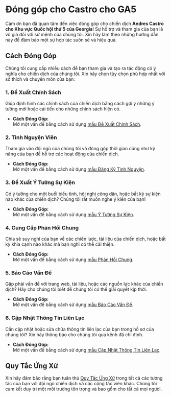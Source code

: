 # Đóng góp cho Castro cho GA5

Cảm ơn bạn đã quan tâm đến việc đóng góp cho chiến dịch **Andres Castro cho Khu vực Quốc hội thứ 5 của Georgia**! Sự hỗ trợ và tham gia của bạn là vô giá đối với sứ mệnh của chúng tôi. Xin hãy làm theo những hướng dẫn này để đảm bảo một sự hợp tác suôn sẻ và hiệu quả.

## Cách Đóng Góp

Chúng tôi cung cấp nhiều cách để bạn tham gia và tạo ra tác động có ý nghĩa cho chiến dịch của chúng tôi. Xin hãy chọn tùy chọn phù hợp nhất với sở thích và chuyên môn của bạn:

### **1. Đề Xuất Chính Sách**

Giúp định hình các chính sách của chiến dịch bằng cách gợi ý những ý tưởng mới hoặc cải tiến cho những chính sách hiện có.

- **Cách Đóng Góp:**  
  Mở một vấn đề bằng cách sử dụng [mẫu Đề Xuất Chính Sách](./.github/ISSUE_TEMPLATE/policy_suggestion.md).

### **2. Tình Nguyện Viên**

Tham gia vào đội ngũ của chúng tôi và đóng góp thời gian cũng như kỹ năng của bạn để hỗ trợ các hoạt động của chiến dịch.

- **Cách Đóng Góp:**  
  Mở một vấn đề bằng cách sử dụng [mẫu Đăng Ký Tình Nguyện](./.github/ISSUE_TEMPLATE/volunteer_sign_up.md).

### **3. Đề Xuất Ý Tưởng Sự Kiện**

Có ý tưởng cho một buổi biểu tình, hội nghị công dân, hoặc bất kỳ sự kiện nào khác của chiến dịch? Chúng tôi rất muốn nghe ý kiến của bạn!

- **Cách Đóng Góp:**  
  Mở một vấn đề bằng cách sử dụng [mẫu Ý Tưởng Sự Kiện](./.github/ISSUE_TEMPLATE/event_idea.md).

### **4. Cung Cấp Phản Hồi Chung**

Chia sẻ suy nghĩ của bạn về các chiến lược, tài liệu của chiến dịch, hoặc bất kỳ khía cạnh nào khác mà bạn nghĩ có thể cải thiện.

- **Cách Đóng Góp:**  
  Mở một vấn đề bằng cách sử dụng [mẫu Phản Hồi Chung](./.github/ISSUE_TEMPLATE/general_feedback.md).

### **5. Báo Cáo Vấn Đề**

Gặp phải vấn đề với trang web, tài liệu, hoặc các nguồn lực khác của chiến dịch? Hãy cho chúng tôi biết để chúng tôi có thể giải quyết kịp thời.

- **Cách Đóng Góp:**  
  Mở một vấn đề bằng cách sử dụng [mẫu Báo Cáo Vấn Đề](./.github/ISSUE_TEMPLATE/report_issue.md).

### **6. Cập Nhật Thông Tin Liên Lạc**

Cần cập nhật hoặc sửa chữa thông tin liên lạc của bạn trong hồ sơ của chúng tôi? Xin hãy thông báo cho chúng tôi qua kênh đã chỉ định.

- **Cách Đóng Góp:**  
  Mở một vấn đề bằng cách sử dụng [mẫu Cập Nhật Thông Tin Liên Lạc](./.github/ISSUE_TEMPLATE/contact_update.md).

## Quy Tắc Ứng Xử

Xin hãy đảm bảo rằng bạn tuân thủ [Quy Tắc Ứng Xử](CODE_OF_CONDUCT.md) trong tất cả các tương tác của bạn với đội ngũ chiến dịch và các cộng tác viên khác. Chúng tôi cam kết duy trì một môi trường tôn trọng và bao gồm cho tất cả mọi người.